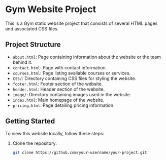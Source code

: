 # Gym Website Project

This is a Gym static website project that consists of several HTML pages and associated CSS files.

## Project Structure

- `about.html`: Page containing information about the website or the team behind it.
- `contact.html`: Page with contact information.
- `courses.html`: Page listing available courses or services.
- `CSS/`: Directory containing CSS files for styling the website.
- `footer.html`: Footer section of the website.
- `header.html`: Header section of the website.
- `image/`: Directory containing images used in the website.
- `index.html`: Main homepage of the website.
- `pricing.html`: Page detailing pricing information.

## Getting Started

To view this website locally, follow these steps:

1. Clone the repository:
   ```sh
   git clone https://github.com/your-username/your-project.git
